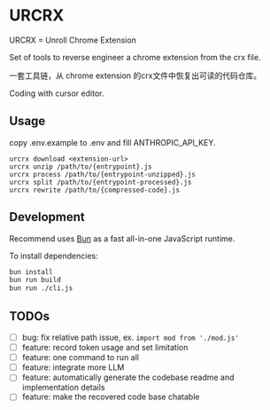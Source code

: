 # URCRX

URCRX = Unroll Chrome Extension

Set of tools to reverse engineer a chrome extension from the crx file.

一套工具链，从 chrome extension 的crx文件中恢复出可读的代码仓库。

Coding with cursor editor.

## Usage

copy .env.example to .env and fill ANTHROPIC_API_KEY.

```
urcrx download <extension-url>
urcrx unzip /path/to/{entrypoint}.js
urcrx process /path/to/{entrypoint-unzipped}.js
urcrx split /path/to/{entrypoint-processed}.js
urcrx rewrite /path/to/{compressed-code}.js
```

## Development

Recommend uses [Bun](https://bun.sh) as a fast all-in-one JavaScript runtime.

To install dependencies:

```bash
bun install
bun run build
bun run ./cli.js
```

## TODOs
- [ ] bug: fix relative path issue, ex. `import mod from './mod.js'`
- [ ] feature: record token usage and set limitation
- [ ] feature: one command to run all
- [ ] feature: integrate more LLM
- [ ] feature: automatically generate the codebase readme and implementation details
- [ ] feature: make the recovered code base chatable
